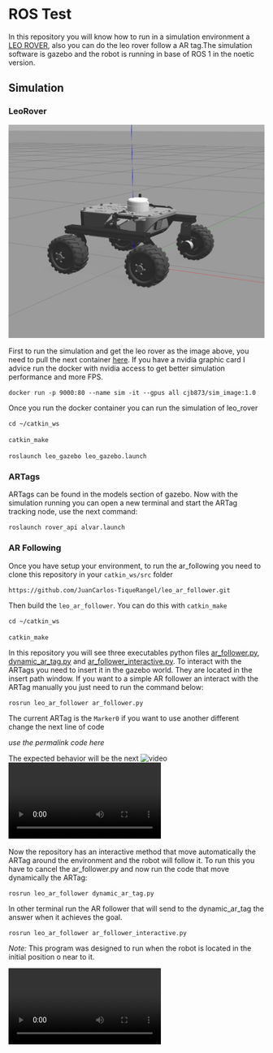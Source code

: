 # ROS Test
In this repository you will know how to run in a simulation environment a [LEO ROVER](https://www.leorover.tech/), also you can do the leo rover follow a AR tag.The simulation software is gazebo and the robot is running in base of ROS 1 in the noetic version.

## Simulation

### LeoRover
![LeoRover](docs/leo_rover_gazebo.png)


First to run the simulation and get the leo rover as the image above, you need to pull the next container [here](https://hub.docker.com/r/cjb873/sim_image). If you have a nvidia graphic card I advice run the docker with nvidia access to get better simulation performance and more FPS.

```
docker run -p 9000:80 --name sim -it --gpus all cjb873/sim_image:1.0
```

Once you run the docker container you can run the simulation of leo_rover
```
cd ~/catkin_ws

catkin_make

roslaunch leo_gazebo leo_gazebo.launch
``` 

### ARTags
ARTags can be found in the models section of gazebo. Now with the simulation running you can open a new terminal and start the ARTag tracking node, use the next command:

```
roslaunch rover_api alvar.launch
```

### AR Following

Once you have setup your environment, to run the ar_following you need to clone this repository in your `catkin_ws/src` folder

```
https://github.com/JuanCarlos-TiqueRangel/leo_ar_follower.git
```

Then build the `leo_ar_follower`. You can do this with `catkin_make`
```
cd ~/catkin_ws

catkin_make
```

In this repository you will see three executables python files [ar_follower.py](src/ar_follower.py), [dynamic_ar_tag.py](src/dynamic_ar_tag.py) and [ar_follower_interactive.py](src/ar_follower_interactive.py). To interact with the ARTags you need to insert it in the gazebo world. They are located in the insert path window. If you want to a simple AR follower an interact with the ARTag manually you just need to run the command below:

```
rosrun leo_ar_follower ar_follower.py
```

The current ARTag is the `Marker0` if you want to use another different change the next line of code 

*use the permalink code here*

The expected behavior will be the next
![video](https://clipchamp.com/watch/yGtURuMfufM)
![LeoRover](docs/ar_follower_manual.mp4)

Now the repository has an interactive method that move automatically the ARTag around the environment and the robot will follow it. To run this you have to cancel the ar_follower.py and now run the code that move dynamically the ARTag:

```
rosrun leo_ar_follower dynamic_ar_tag.py
```

In other terminal run the AR follower that will send to the dynamic_ar_tag the answer when it achieves the goal.

```
rosrun leo_ar_follower ar_follower_interactive.py
```
*Note:* This program was designed to run when the robot is located in the initial position o near to it.

![LeoRover](docs/ar_follower.mp4)




